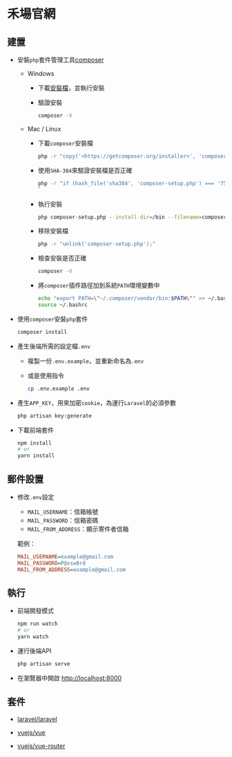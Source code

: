 # 禾場官網

## 建置

- 安裝`php`套件管理工具[composer](https://getcomposer.org/)

  - Windows

    - 下載[安裝檔](https://getcomposer.org/Composer-Setup.exe)，並執行安裝

    - 驗證安裝

      ```cmd
      composer -V
      ```

  - Mac / Linux

    - 下載`composer`安裝檔

      ```bash
      php -r "copy('<https://getcomposer.org/installer>', 'composer-setup.php');"
      ```

    - 使用`SHA-384`來驗證安裝檔是否正確

      ```bash
      php -r "if (hash_file('sha384', 'composer-setup.php') === '756890a4488ce9024fc62c56153228907f1545c228516cbf63f885e036d37e9a59d27d63f46af1d4d07ee0f76181c7d3') { echo 'Installer verified'; } else { echo 'Installer corrupt'; unlink('composer-setup.php'); } echo PHP_EOL;"
      `
      ```

    - 執行安裝

      ```bash
      php composer-setup.php --install-dir=/bin --filename=composer
      ```

    - 移除安裝檔

      ```bash
      php -r "unlink('composer-setup.php');"
      ```

    - 檢查安裝是否正確

      ```bash
      composer -V
      ```

    - 將`composer`插件路徑加到系統`PATH`環境變數中

      ```bash
      echo "export PATH=\"~/.composer/vendor/bin:$PATH\"" >> ~/.bashrc
      source ~/.bashrc
      ```

- 使用`composer`安裝`php`套件

  ```bash
  composer install
  ```

- 產生後端所需的設定檔`.env`

  - 複製一份`.env.example`，並重新命名為`.env`

  - 或是使用指令

    ```bash
    cp .env.example .env
    ```

- 產生`APP_KEY`，用來加密`cookie`，為運行`Laravel`的必須參數

  ```bash
  php artisan key:generate
  ```

- 下載前端套件

  ```bash
  npm install
  # or
  yarn install
  ```

## 郵件設置

- 修改`.env`設定

  - `MAIL_USERNAME`：信箱帳號
  - `MAIL_PASSWORD`：信箱密碼
  - `MAIL_FROM_ADDRESS`：顯示寄件者信箱

  範例：

  ```ini
  MAIL_USERNAME=example@gmail.com
  MAIL_PASSWORD=P@ssw0rd
  MAIL_FROM_ADDRESS=example@gmail.com
  ```

## 執行

- 前端開發模式

  ```bash
  npm run watch
  # or
  yarn watch
  ```

- 運行後端API

  ```bash
  php artisan serve
  ```

- 在瀏覽器中開啟 <http://localhost:8000>

## 套件

- [laravel/laravel](https://github.com/laravel/laravel)

- [vuejs/vue](https://github.com/vuejs/vue)

- [vuejs/vue-router](https://github.com/vuejs/vue-router)

